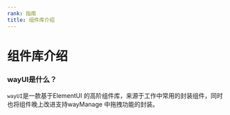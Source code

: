 ```yaml
---
rank: 指南
title: 组件库介绍
---
```


# 组件库介绍

### wayUI是什么？
`wayUI`是一款基于ElementUI 的高阶组件库，来源于工作中常用的封装组件，同时也将组件晚上改进支持wayManage 中拖拽功能的封装。
